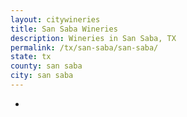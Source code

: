 ```yaml
---
layout: citywineries
title: San Saba Wineries
description: Wineries in San Saba, TX
permalink: /tx/san-saba/san-saba/
state: tx
county: san saba
city: san saba
---
```

-
